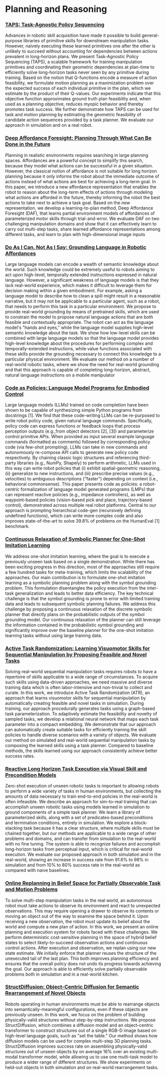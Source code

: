 # Planning and Reasoning

### [TAPS: Task-Agnostic Policy Sequencing](http://arxiv.org/abs/2210.12250)

Advances in robotic skill acquisition have made it possible to build general-purpose libraries of primitive skills for downstream manipulation tasks. However, naively executing these learned primitives one after the other is unlikely to succeed without accounting for dependencies between actions prevalent in long-horizon plans. We present Task-Agnostic Policy Sequencing (TAPS), a scalable framework for training manipulation primitives and coordinating their geometric dependencies at plan-time to efficiently solve long-horizon tasks never seen by any primitive during training. Based on the notion that Q-functions encode a measure of action feasibility, we formulate motion planning as a maximization problem over the expected success of each individual primitive in the plan, which we estimate by the product of their Q-values. Our experiments indicate that this objective function approximates ground truth plan feasibility and, when used as a planning objective, reduces myopic behavior and thereby promotes task success. We further demonstrate how TAPS can be used for task and motion planning by estimating the geometric feasibility of candidate action sequences provided by a task planner. We evaluate our approach in simulation and on a real robot.

### [Deep Affordance Foresight: Planning Through What Can Be Done in the Future](http://arxiv.org/abs/2011.08424)

Planning in realistic environments requires searching in large planning spaces. Affordances are a powerful concept to simplify this search, because they model what actions can be successful in a given situation. However, the classical notion of affordance is not suitable for long horizon planning because it only informs the robot about the immediate outcome of actions instead of what actions are best for achieving a long-term goal. In this paper, we introduce a new affordance representation that enables the robot to reason about the long-term effects of actions through modeling what actions are afforded in the future, thereby informing the robot the best actions to take next to achieve a task goal. Based on the new representation, we develop a learning-to-plan method, Deep Affordance Foresight (DAF), that learns partial environment models of affordances of parameterized motor skills through trial-and-error. We evaluate DAF on two challenging manipulation domains and show that it can effectively learn to carry out multi-step tasks, share learned affordance representations among different tasks, and learn to plan with high-dimensional image inputs

### [Do As I Can, Not As I Say: Grounding Language in Robotic Affordances](https://arxiv.org/abs/2204.01691)

Large language models can encode a wealth of semantic knowledge about the world. Such knowledge could be extremely useful to robots aiming to act upon high-level, temporally extended instructions expressed in natural language. However, a significant weakness of language models is that they lack real-world experience, which makes it difficult to leverage them for decision making within a given embodiment. For example, asking a language model to describe how to clean a spill might result in a reasonable narrative, but it may not be applicable to a particular agent, such as a robot, that needs to perform this task in a particular environment. We propose to provide real-world grounding by means of pretrained skills, which are used to constrain the model to propose natural language actions that are both feasible and contextually appropriate. The robot can act as the language model's "hands and eyes," while the language model supplies high-level semantic knowledge about the task. We show how low-level skills can be combined with large language models so that the language model provides high-level knowledge about the procedures for performing complex and temporally-extended instructions, while value functions associated with these skills provide the grounding necessary to connect this knowledge to a particular physical environment. We evaluate our method on a number of real-world robotic tasks, where we show the need for real-world grounding and that this approach is capable of completing long-horizon, abstract, natural language instructions on a mobile manipulator

### [Code as Policies: Language Model Programs for Embodied Control](https://arxiv.org/abs/2209.07753)

Large language models (LLMs) trained on code completion have been shown to be capable of synthesizing simple Python programs from docstrings [1]. We find that these code-writing LLMs can be re-purposed to write robot policy code, given natural language commands. Specifically, policy code can express functions or feedback loops that process perception outputs (e.g.,from object detectors [2], [3]) and parameterize control primitive APIs. When provided as input several example language commands (formatted as comments) followed by corresponding policy code (via few-shot prompting), LLMs can take in new commands and autonomously re-compose API calls to generate new policy code respectively. By chaining classic logic structures and referencing third-party libraries (e.g., NumPy, Shapely) to perform arithmetic, LLMs used in this way can write robot policies that (i) exhibit spatial-geometric reasoning, (ii) generalize to new instructions, and (iii) prescribe precise values (e.g., velocities) to ambiguous descriptions ("faster") depending on context (i.e., behavioral commonsense). This paper presents code as policies: a robot-centric formalization of language model generated programs (LMPs) that can represent reactive policies (e.g., impedance controllers), as well as waypoint-based policies (vision-based pick and place, trajectory-based control), demonstrated across multiple real robot platforms. Central to our approach is prompting hierarchical code-gen (recursively defining undefined functions), which can write more complex code and also improves state-of-the-art to solve 39.8% of problems on the HumanEval [1] benchmark.

### [Continuous Relaxation of Symbolic Planner for One-Shot Imitation Learning](http://arxiv.org/abs/1908.06769)

We address one-shot imitation learning, where the goal is to execute a previously unseen task based on a single demonstration. While there has been exciting progress in this direction, most of the approaches still require a few hundred tasks for meta-training, which limits the scalability of the approaches. Our main contribution is to formulate one-shot imitation learning as a symbolic planning problem along with the symbol grounding problem. This formulation disentangles the policy execution from the inter-task generalization and leads to better data efficiency. The key technical challenge is that the symbol grounding is prone to error with limited training data and leads to subsequent symbolic planning failures. We address this challenge by proposing a continuous relaxation of the discrete symbolic planner that directly plans on the probabilistic outputs of the symbol grounding model. Our continuous relaxation of the planner can still leverage the information contained in the probabilistic symbol grounding and significantly improve over the baseline planner for the one-shot imitation learning tasks without using large training data.

### [Active Task Randomization: Learning Visuomotor Skills for Sequential Manipulation by Proposing Feasible and Novel Tasks](https://arxiv.org/abs/2211.06134)

Solving real-world sequential manipulation tasks requires robots to have a repertoire of skills applicable to a wide range of circumstances. To acquire such skills using data-driven approaches, we need massive and diverse training data which is often labor-intensive and non-trivial to collect and curate. In this work, we introduce Active Task Randomization (ATR), an approach that learns visuomotor skills for sequential manipulation by automatically creating feasible and novel tasks in simulation. During training, our approach procedurally generates tasks using a graph-based task parameterization. To adaptively estimate the feasibility and novelty of sampled tasks, we develop a relational neural network that maps each task parameter into a compact embedding. We demonstrate that our approach can automatically create suitable tasks for efficiently training the skill policies to handle diverse scenarios with a variety of objects. We evaluate our method on simulated and real-world sequential manipulation tasks by composing the learned skills using a task planner. Compared to baseline methods, the skills learned using our approach consistently achieve better success rates.

### [Reactive Long Horizon Task Execution via Visual Skill and Precondition Models](https://arxiv.org/abs/2011.08694)

Zero-shot execution of unseen robotic tasks is important to allowing robots to perform a wide variety of tasks in human environments, but collecting the amounts of data necessary to train end-to-end policies in the real-world is often infeasible. We describe an approach for sim-to-real training that can accomplish unseen robotic tasks using models learned in simulation to ground components of a simple task planner. We learn a library of parameterized skills, along with a set of predicates-based preconditions and termination conditions, entirely in simulation. We explore a block-stacking task because it has a clear structure, where multiple skills must be chained together, but our methods are applicable to a wide range of other problems and domains, and can transfer from simulation to the real-world with no fine tuning. The system is able to recognize failures and accomplish long-horizon tasks from perceptual input, which is critical for real-world execution. We evaluate our proposed approach in both simulation and in the real-world, showing an increase in success rate from 91.6% to 98% in simulation and from 10% to 80% success rate in the real-world as compared with naive baselines.

### [Online Replanning in Belief Space for Partially Observable Task and Motion Problems](https://arxiv.org/abs/1911.04577)

To solve multi-step manipulation tasks in the real world, an autonomous robot must take actions to observe its environment and react to unexpected observations. This may require opening a drawer to observe its contents or moving an object out of the way to examine the space behind it. Upon receiving a new observation, the robot must update its belief about the world and compute a new plan of action. In this work, we present an online planning and execution system for robots faced with these challenges. We perform deterministic cost-sensitive planning in the space of hybrid belief states to select likely-to-succeed observation actions and continuous control actions. After execution and observation, we replan using our new state estimate. We initially enforce that planner reuses the structure of the unexecuted tail of the last plan. This both improves planning efficiency and ensures that the overall policy does not undo its progress towards achieving the goal. Our approach is able to efficiently solve partially observable problems both in simulation and in a real-world kitchen.

### [StructDiffusion: Object-Centric Diffusion for Semantic Rearrangement of Novel Objects](https://arxiv.org/abs/2211.04604)

Robots operating in human environments must be able to rearrange objects into semantically-meaningful configurations, even if these objects are previously unseen. In this work, we focus on the problem of building physically-valid structures without step-by-step instructions. We propose StructDiffusion, which combines a diffusion model and an object-centric transformer to construct structures out of a single RGB-D image based on high-level language goals, such as "set the table." Our method shows how diffusion models can be used for complex multi-step 3D planning tasks. StructDiffusion improves success rate on assembling physically-valid structures out of unseen objects by on average 16% over an existing multi-modal transformer model, while allowing us to use one multi-task model to produce a wider range of different structures. We show experiments on held-out objects in both simulation and on real-world rearrangement tasks.

